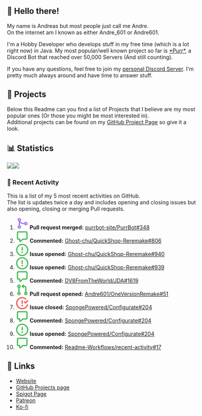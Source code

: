 <!-- Links -->
[purr]: https://purrbot.site
[discord]: https://discord.gg/6dazXp6
[website]: https://andre601.ch
[github]: https://andre601.ch/projects
[spigot]: https://www.spigotmc.org/resources/authors/56829/
[patreon]: https://patreon.com/andre_601
[ko-fi]: https://ko-fi.com/andre_601

## 👋 Hello there!
My name is Andreas but most people just call me Andre.  
On the internet am I known as either Andre_601 or Andre601.

I'm a Hobby Developer who develops stuff in my free time (which is a lot right now) in Java. My most popular/well known project so far is [\*Purr\*][purr], a Discord Bot that reached over 50,000 Servers (And still counting).

If you have any questions, feel free to join my [personal Discord Server][discord]. I'm pretty much always around and have time to answer stuff.

## 📁 Projects
Below this Readme can you find a list of Projects that I believe are my most popular ones (Or those you might be most interested in).  
Additional projects can be found on my [GitHub Project Page][github] so give it a look.

## 📊 Statistics
<img height="195px" src="https://github-readme-stats.vercel.app/api?username=Andre601&show_icons=true&hide_rank=true&title_color=3498db&bg_color=ffffff00&text_color=718096"><img height="195px" src="https://github-readme-stats.vercel.app/api/top-langs?username=Andre601&layout=compact&title_color=3498db&bg_color=ffffff00&text_color=718096">

### 📜 Recent Activity
This is a list of my 5 most recent activities on GitHub.  
The list is updates twice a day and includes opening and closing issues but also opening, closing or merging Pull requests.

<!--START_SECTION:activity-->
1. ![pullRequestMerged] **Pull request merged:** [purrbot-site/PurrBot#348](https://github.com/purrbot-site/PurrBot/pull/348)
2. ![comment] **Commented:** [Ghost-chu/QuickShop-Reremake#806](https://github.com/Ghost-chu/QuickShop-Reremake/issues/806)
3. ![issueOpened] **Issue opened:** [Ghost-chu/QuickShop-Reremake#940](https://github.com/Ghost-chu/QuickShop-Reremake/issues/940)
4. ![issueOpened] **Issue opened:** [Ghost-chu/QuickShop-Reremake#939](https://github.com/Ghost-chu/QuickShop-Reremake/issues/939)
5. ![comment] **Commented:** [DV8FromTheWorld/JDA#1619](https://github.com/DV8FromTheWorld/JDA/issues/1619)
6. ![pullRequestOpened] **Pull request opened:** [Andre601/OneVersionRemake#51](https://github.com/Andre601/OneVersionRemake/pull/51)
7. ![issueClosed] **Issue closed:** [SpongePowered/Configurate#204](https://github.com/SpongePowered/Configurate/issues/204)
8. ![comment] **Commented:** [SpongePowered/Configurate#204](https://github.com/SpongePowered/Configurate/issues/204)
9. ![issueOpened] **Issue opened:** [SpongePowered/Configurate#204](https://github.com/SpongePowered/Configurate/issues/204)
10. ![comment] **Commented:** [Readme-Workflows/recent-activity#17](https://github.com/Readme-Workflows/recent-activity/issues/17)
<!--END_SECTION:activity-->

## 🔗 Links
- [Website]
- [GitHub Projects page][github]
- [Spigot Page][spigot]
- [Patreon]
- [Ko-fi]

<!-- Badges -->
[issueOpened]: https://raw.githubusercontent.com/Andre601/Andre601/4dadd89f960758755927537b4108e03eb2d93eba/images/IssueOpened.svg
[issueClosed]: https://raw.githubusercontent.com/Andre601/Andre601/4dadd89f960758755927537b4108e03eb2d93eba/images/IssueClosed.svg
[pullRequestOpened]: https://raw.githubusercontent.com/Andre601/Andre601/4dadd89f960758755927537b4108e03eb2d93eba/images/PullRequestOpened.svg
[pullRequestClosed]: https://raw.githubusercontent.com/Andre601/Andre601/4dadd89f960758755927537b4108e03eb2d93eba/images/PullRequestClosed.svg
[pullRequestMerged]: https://raw.githubusercontent.com/Andre601/Andre601/4dadd89f960758755927537b4108e03eb2d93eba/images/PullRequestMerged.svg
[comment]: https://raw.githubusercontent.com/Andre601/Andre601/4dadd89f960758755927537b4108e03eb2d93eba/images/Comment.svg

